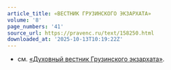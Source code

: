 ```yaml
---
article_title: «ВЕСТНИК ГРУЗИНСКОГО ЭКЗАРХАТА»
volume: '8'
page_numbers: '41'
source_url: https://pravenc.ru/text/158250.html
downloaded_at: '2025-10-13T10:19:22Z'
---
```


- см. [«Духовный вестник Грузинского экзархата»](<https://pravenc.ru/text/ Духовный вестник Грузинского экзархата .html>).
